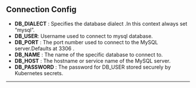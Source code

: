 ## Connection Config

- **DB_DIALECT**  : Specifies the database dialect .In this context always set “mysql”.
- **DB_USER**: Username used to connect to mysql database.
- **DB_PORT** : The port number used to connect to the MySQL server.Defaults at 3306 .
- **DB_NAME** : The name of the specific database to connect to.
- **DB_HOST** : The hostname or service name of the MySQL server.
- **DB_PASSWORD** : The password for DB_USER stored securely by Kubernetes secrets. 

---
